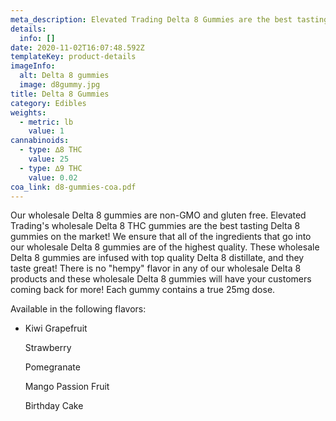 ```yaml
---
meta_description: Elevated Trading Delta 8 Gummies are the best tasting D8 gummies on the market!
details:
  info: []
date: 2020-11-02T16:07:48.592Z
templateKey: product-details
imageInfo:
  alt: Delta 8 gummies
  image: d8gummy.jpg
title: Delta 8 Gummies
category: Edibles
weights:
  - metric: lb
    value: 1
cannabinoids:
  - type: ∆8 THC
    value: 25
  - type: ∆9 THC
    value: 0.02
coa_link: d8-gummies-coa.pdf
---
```


Our wholesale Delta 8 gummies are non-GMO and gluten free.
Elevated Trading's wholesale Delta 8 THC gummies are the best tasting Delta 8 gummies on the market! We ensure that all of the ingredients that go into our wholesale Delta 8 gummies are of the highest quality. These wholesale Delta 8 gummies are infused with top quality Delta 8 distillate, and they taste great! There is no "hempy" flavor in any of our wholesale Delta 8 products and these wholesale Delta 8 gummies will have your customers coming back for more! Each gummy contains a true 25mg dose.

Available in the following flavors:

- Kiwi Grapefruit

  Strawberry

  Pomegranate

  Mango Passion Fruit

  Birthday Cake

